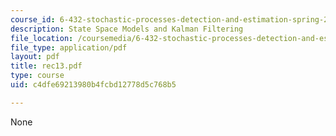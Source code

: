 ```yaml
---
course_id: 6-432-stochastic-processes-detection-and-estimation-spring-2004
description: State Space Models and Kalman Filtering
file_location: /coursemedia/6-432-stochastic-processes-detection-and-estimation-spring-2004/c4dfe69213980b4fcbd12778d5c768b5_rec13.pdf
file_type: application/pdf
layout: pdf
title: rec13.pdf
type: course
uid: c4dfe69213980b4fcbd12778d5c768b5

---
```

None